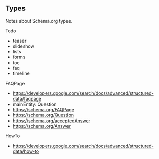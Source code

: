 Types
-----

Notes about Schema.org types.

Todo
- teaser
- slideshow
- lists
- forms
- toc
- faq
- timeline

FAQPage
- https://developers.google.com/search/docs/advanced/structured-data/faqpage
- mainEntity: Question
- https://schema.org/FAQPage
- https://schema.org/Question
- https://schema.org/acceptedAnswer
- https://schema.org/Answer

HowTo
- https://developers.google.com/search/docs/advanced/structured-data/how-to

